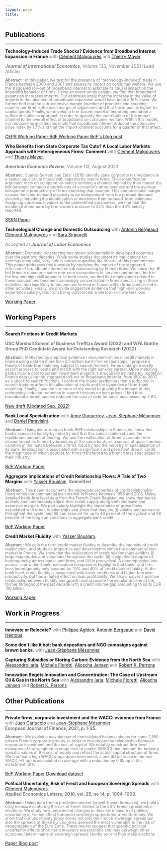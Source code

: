 ```yaml
---
layout: page
title: 
---
```


## Publications
---------------------------------------------------------------------------------------------------------------------

**Technology-Induced Trade Shocks? Evidence from Broadband Internet Expansion in France** <span style="color: gray;"> with [Clément Malgouyres](https://sites.google.com/site/clementmalgouyres/) and [Thierry Mayer](https://sites.google.com/site/thierrymayer/home). </span>   

<span style="color: gray;"> ***Journal of International Economics***, Volume 133, November 2021 (Lead Article) </span>  

  <span style="color: gray; font-size:0.9em; line-height:1em;">**Abstract** : In this paper, we test for the presence of “technology-induced” trade in France between 2000 and 2007 and assess its impact on consumer welfare. We use the staggered roll-out of broadband internet to estimate its causal impact on the importing behavior of firms. Using an event-study design, we find that broadband expansion increases imports. Our estimates imply that the increase in the value of imports in the absence of broadband expansion would have been a 15% lower. We further find that the sub-extensive margin (number of products and sourcing country per firm) is the main margin of adjustment and that the impact is higher for capital goods. Finally, we develop a firm-based model of importing and adopt a sufficient statistics approach in order to quantify the contribution of the import-channel to the overall effect of broadband on consumer welfare. Within this model, our reduced-form estimates imply that broadband internet reduced the consumer price index by 1.7% and that the import-channel accounts for a quarter of that effect. </span>  

  <a href="https://cepr.org/active/publications/discussion_papers/dp.php?dpno=13847" class = "btn btn-outline-success btn-sm" role = "button"> CEPR Working Paper </a> <a href="https://publications.banque-france.fr/en/technology-induced-trade-shocks-evidence-broadband-expansion-france" class = "btn btn-outline-success btn-sm" role = "button"> BdF Working Paper </a> <a href="https://blocnotesdeleco.banque-france.fr/en/blog-entry/broadband-internet-changes-geography-international-trade" class = "btn btn-outline-danger btn-sm" role = "button"> BdF's blog post </a>


**Who Benefits from State Corporate Tax Cuts? A Local Labor Markets Approach with Heterogeneous Firms: Comment** <span style="color: gray;"> with [Clément Malgouyres](https://sites.google.com/site/clementmalgouyres/) and [Thierry Mayer](https://sites.google.com/site/thierrymayer/home).</span>  

<span style="color: gray;"> ***American Economic Review***, Volume 113, August 2023 </span>  
	
  <span style="color: gray; font-size:0.9em; line-height:1em;"> **Abstract** : Suárez-Serrato and Zidar (2016) identify state corporate tax incidence in a spatial equilibrium model with imperfectly mobile firms. Their identification argument rests on comparative-statics omitting a channel implied by their model: the link between common determinants of a location’s attractiveness and the average idiosyncratic productivity of firms choosing that location. This compositional margin causes the labor demand elasticity to be independent from the product demand elasticity, impeding the identification of incidence from reduced-form estimates. Assigning consensual values to the unidentified parameters, we find that the incidence share born by firm-owners is closer to 25% than the 40% initially reported. </span>

  <a href="https://papers.ssrn.com/sol3/papers.cfm?abstract_id=3721950" class = "btn btn-outline-success btn-sm" role = "button"> SSRN Paper </a>

**Technological Change and Domestic Outsourcing**  <span style="color: gray;"> with [Antonin Bergeaud](https://sites.google.com/site/abergeaudeco), [Clément Malgouyres](https://sites.google.com/site/clementmalgouyres/) and [Sara Signorelli](https://sites.google.com/view/sarasignorelli/home).</span>   

<span style="color: gray;"> Accepted at ***Journal of Labor Economics*** </span>  

  <span style="color: gray; font-size:0.9em; line-height:1em;"> **Abstract** : Domestic outsourcing has grown substantially in developed countries over the past two decades. While some studies document its implications for earnings inequality, very little is known regarding the drivers of this phenomenon. This paper addresses this question by studying the impact of the staggered diffusion of broadband internet on job outsourcing by French firms. We show that BI led firms to outsource some non-core occupations to service contractors, both in the low and high skill segment. In both cases, we find that employment related to these occupations become increasingly concentrated in firms specializing in these activities, and less likely to become performed in-house within firms specialized in other activities. Finally, we provide suggestive evidence that high-skill workers experience salary gains from being outsourced, while low-skill workers lose. </span>

  <a href="BMMS_June2021_submit.pdf" class = "btn btn-outline-success btn-sm" role = "button"> Working Paper </a>

## Working Papers
---------------------------------------------------------------------------------------------------------------------

**Search Frictions in Credit Markets**  

<span style="color: gray;"> **USC Marshall School of Business Trefftzs Award (2022) and WFA Brattle Group PhD Candidate Award for Outstanding Research (2022)** </span>  

<span style="color: gray; font-size:0.9em; line-height:1em;"> **Abstract** : Motivated by empirical evidence I document on local credit markets in France using data on more than 3.5 million bank-firm relationships, I propose a theory of bank-firm matching subject to search frictions. Firms undergo a costly search process to locate and match with the right banking partner. Upon matching, banks incur a cost to screen investment projects. I structurally estimate my model on French data using the staggered roll-out of Broadband Internet, from 1997 to 2007, as a shock to search frictions. I confirm the model predictions that a reduction in search frictions affects the allocation of credit and the dynamics of firm-bank matching. Finally, I use the structure of my model to quantify the impact of this technology-induced reduction in search frictions on loan prices. I find that broadband internet access reduced the cost of debt for small businesses by 4.9%. </span>

<a href="JMP_CMS_Sep2022.pdf" class = "btn btn-outline-success btn-sm" role = "button"> New draft (Updated Sep. 2022) </a>

**Bank Local Specialization** <span style="color: gray;"> with [Anne Duquerroy](https://sites.google.com/site/anneduquerroy/),  [Jean-Stéphane Mésonnier](http://jsmeson.pagesperso-orange.fr/) and [Daniel Paravisini](https://sites.google.com/site/paravisinidaniel/home).</span>

<span style="color: gray; font-size:0.9em; line-height:1em;"> **Abstract** : Using micro-data on bank-SME relationships in France, we show that banks specialize locally by industry and that this specialization shapes the equilibrium amount of lending. We use the reallocation of firms’ accounts from closed branches to nearby branches of the same bank, as a source of quasi-random variation in the match between a firm’s industry and the industry of specialization of its bank. Reallocation is associated with a significant and persistent drop in credit, the magnitude of which doubles for firms transferred to a branch less specialized in their industry. </span>

<a href="https://publications.banque-france.fr/en/bank-local-specialization" class = "btn btn-outline-success btn-sm" role = "button"> BdF Working Paper </a>


**Aggregate Implications of Credit Relationship Flows: A Tale of Two Margins** <span style="color: gray;"> with [Yasser Boualam](http://www.yasserboualam.com/).</span>
<span style="color: gray;"> **Submitted** </span>

<span style="color: gray; font-size:0.9em; line-height:1em;"> **Abstract** : This paper documents the aggregate properties of credit relationship flows within the commercial loan market in France between 1998 and 2018. Using detailed bank-firm level data from the French Credit Register, we show that banks actively and continuously adjust their credit supply along both intensive and extensive margins. We particularly highlight the importance of gross flows associated with credit relationships and show that they are (i) volatile and pervasive throughout the cycle, and (ii) can account for up to 48 percent of the cyclical and 90 percent of the long-run variations in aggregate bank credit. </span>

<a href="https://publications.banque-france.fr/en/aggregate-implications-credit-relationship-flows-tale-two-margins" class = "btn btn-outline-success btn-sm" role = "button"> BdF Working Paper </a>


**Credit Market Fluidity** <span style="color: gray;"> with [Yasser Boualam](http://www.yasserboualam.com/).</span>

<span style="color: gray; font-size:0.9em; line-height:1em;"> **Abstract** : We coin the term credit market fluidity to describe the intensity of credit reallocation, and study its properties and determinants within the commercial loan market in France. We show that the reallocation of credit relationships exhibits (i) large magnitudes and variations throughout the cycle, (ii) a significant degree of heterogeneity across banks and firms, and (iii) is procyclical. A decomposition into across- and within-bank reallocation components highlights that bank- and firm-level heterogeneity only account for 10% and 40% of credit market fluidity. At the bank level, credit fluidity is associated with lower credit risk and higher borrower productivity, but has a muted effect on loan profitability. We also uncover a positive relationship between fluidity and growth and associate the secular decline of the former throughout the past decade with a credit volume gap amounting to up to EUR 100 billion. </span>

<a href="https://papers.ssrn.com/sol3/papers.cfm?abstract_id=4147826" class = "btn btn-outline-success btn-sm" role = "button"> Working Paper </a>

## Work in Progress
---------------------------------------------------------------------------------------------------------------------

<!--- <br/> -->

**Innovate or Relocate?** <span style="color: gray;"> with [Philippe Aghion](https://www.insead.edu/faculty-research/faculty/philippe-aghion), [Antonin Bergeaud](https://sites.google.com/site/abergeaudeco) and [David Hémous](https://www.econ.uzh.ch/en/people/faculty/hemous.html).</span>

**Some don't like it hot: bank depositors and NGO campaigns against brown banks.** <span style="color: gray;"> with [Jean-Stéphane Mésonnier](http://jsmeson.pagesperso-orange.fr/) </span>

**Capturing Subsidies or Storing Carbon: Evidence from the North Sea** <span style="color: gray;"> with [Alessandro Iaria](https://sites.google.com/view/alessandro-iaria-economics), [Michele Fioretti](http://www.michelefioretti.com/), [Aljoscha Jensen](https://aljoschajanssen.com/) and [Robert K. Perrons](https://www.qut.edu.au/about/our-people/academic-profiles/robert.perrons)</span>
 
**Innovation Begets Innovation and Concentration: The Case of Upstream Oil & Gas in the North Sea** <span style="color: gray;"> with [Alessandro Iaria](https://sites.google.com/view/alessandro-iaria-economics), [Michele Fioretti](http://www.michelefioretti.com/), [Aljoscha Jensen](https://aljoschajanssen.com/) and [Robert K. Perrons](https://www.qut.edu.au/about/our-people/academic-profiles/robert.perrons)</span>

## Other Publications
---------------------------------------------------------------------------------------------------------------------

**Private firms, corporate investment and the WACC: evidence from France** <span style="color: gray;"> with [Juan Carluccio](http://juancarluccio.com/) and [Jean-Stéphane Mésonnier](http://jsmeson.pagesperso-orange.fr/).</span>    
<span style="color: gray;">**European Journal of Finance, 2021, p. 1-25.**</span> 

<span style="color: gray; font-size:0.9em; line-height:1em;"> **Abstract** : We exploit a new dataset of consolidated balance sheets for some 1,850 private
French corporate groups, in order to investigate the relationship between corporate investment and the cost of capital. We notably construct firm-level measures of the weighted average cost of capital (WACC) that account for industry-specific values of the cost of equity and reflect the actual capital structure of firms. We find that a high WACC drags down investment: a one SD increase in the real WACC (+2 pp) is associated on average with a reduction by 0.65 pp in the investment rate. </span>

<a href="https://publications.banque-france.fr/sites/default/files/medias/documents/wp710.pdf" class = "btn btn-outline-success btn-sm" role = "button">  BdF Working Paper </a> <a href="https://github.com/CMS27/Wacc" class = "btn btn-outline-warning btn-sm" role = "button">  Download dataset </a>  

**Political Uncertainty, Risk of Frexit and European Sovereign Spreads** <span style="color: gray;"> with [Clément Malgouyres](https://sites.google.com/site/clementmalgouyres/). </span>    
<span style="color: gray;"> **Applied Economics Letters, 2018, vol. 25, no 14, p. 1004-1009.**  </span>  

<span style="color: gray; font-size:0.9em; line-height:1em;"> **Abstract** : Using data from a prediction market (crowd-based forecasts), we build a daily measure capturing the risk of Frexit related to the 2017 French presidential elections. We study how unexpected changes in this new measure of political uncertainty in France affect European sovereign spreads vis-à-vis Germany. We show that our uncertainty proxy drives not only the French sovereign spread but also the spreads of those EU countries deemed the most vulnerable to the risk of desegregation of the Euro Zone. These results suggest that specific political uncertainty affects short-term investors expectations and may outweigh other economic determinants of sovereign spreads shortly prior to high stake elections </span>

<a href="https://www.tandfonline.com/doi/abs/10.1080/13504851.2017.1391991" class = "btn btn-outline-success btn-sm" role = "button">  Paper </a>  <a href="https://blog.hypermind.com/2018/03/09/political-uncertainty-risk-of-frexit-and-european-sovereign-spreads/" class = "btn btn-outline-danger btn-sm" role = "button"> Blog post </a> 
